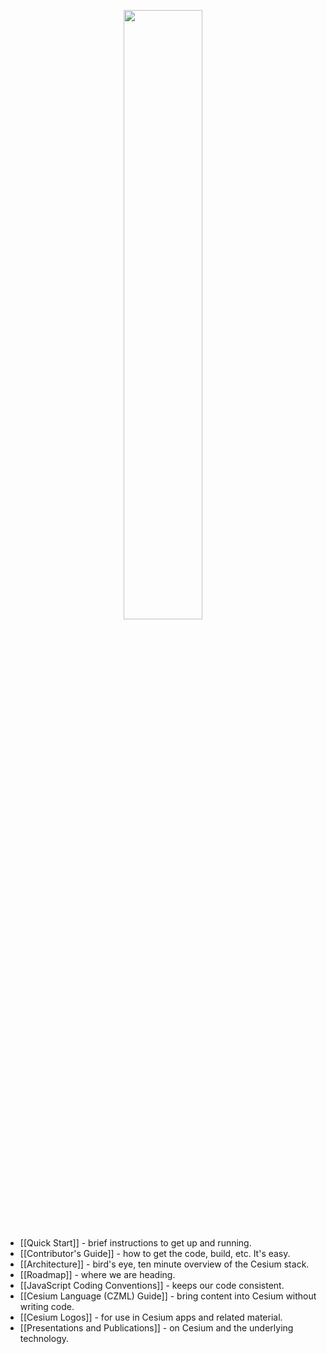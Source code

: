 <p align="center">
<img src="https://github.com/AnalyticalGraphicsInc/cesium/wiki/logos/Cesium_Logo_Color.jpg" width="50%" />
</p>

* [[Quick Start]] - brief instructions to get up and running.
* [[Contributor's Guide]] - how to get the code, build, etc. It's easy.
* [[Architecture]] - bird's eye, ten minute overview of the Cesium stack.
* [[Roadmap]] - where we are heading.
* [[JavaScript Coding Conventions]] - keeps our code consistent.
* [[Cesium Language (CZML) Guide]] - bring content into Cesium without writing code.
* [[Cesium Logos]] - for use in Cesium apps and related material.
* [[Presentations and Publications]] - on Cesium and the underlying technology.
 